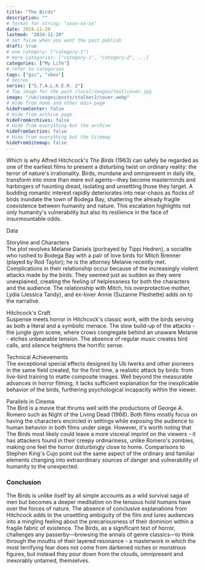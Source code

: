 ```yaml
---
title: "The Birds"
description: ""
# format for string: "xxxx-xx-xx"
date: 2024-11-20
lastmod: "2024-11-20"
# set false when you want the post publish
draft: true
# one category: ["category-1"]
# more categories: ["category-1", "category-2", ...]
categories: ["My Life"]
# refer to categories
tags: ["gsc", "xbox"]
# seires
series: ["S.T.A.L.K.E.R. 2"]
# Top image for the post /local/images/test/cover.jpg
image: "/uk/images/posts/stalker2/cover.webp"
# Hide from home and other main page
hideFromCenter: false
# Hide from archive page
hideFromArchives: false
# Hide from everything but the archive
hideFromSection: false
# Hide from everything but the Sitemap
hideFromSitemap: false
---
```

Which is why Alfred Hitchcock's *The Birds* (1963) can safely be regarded as one of the earliest films to present a disturbing twist on ordinary reality: the terror of nature's irrationality. Birds, mundane and omnipresent in daily life, transform into more than mere evil agents—they become masterminds and harbingers of haunting dread, isolating and unsettling those they target. A budding romantic interest rapidly deteriorates into near-chaos as flocks of birds inundate the town of Bodega Bay, shattering the already fragile coexistence between humanity and nature. This escalation highlights not only humanity's vulnerability but also its resilience in the face of insurmountable odds.

Data

Storyline and Characters  
The plot revolves Melanie Daniels (portrayed by Tippi Hedren), a socialite who rushed to Bodega Bay with a pair of love birds for Mitch Brenner (played by Rod Taylor); he is the attorney Melanie recently met. Complications in their relationship occur because of the increasingly violent attacks made by the birds. They seemed just as sudden as they were unexplained, creating the feeling of helplessness for both the characters and the audience. The relationship with Mitch, his overprotective mother, Lydia (Jessica Tandy), and ex-lover Annie (Suzanne Pleshette) adds on to the narrative.

Hitchcock's Craft  
Suspense meets horror in Hitchcock's classic work, with the birds serving as both a literal and a symbolic menace. The slow build-up of the attacks \- the jungle gym scene, where crows congregate behind an unaware Melanie \- etches unbearable tension. The absence of regular music creates bird calls, and silence heightens the horrific sense.

Technical Achievements  
The exceptional special effects designed by Ub Iwerks and other pioneers in the same field created, for the first time, a realistic attack by birds: from live-bird training to matte composite images. Well beyond the measurable advances in horror filming, it lacks sufficient explanation for the inexplicable behavior of the birds, furthering psychological incapacity within the viewer.

Parallels in Cinema  
The Bird is a movie that thrums well with the productions of George A. Romero such as Night of the Living Dead (1968). Both films mostly focus on having the characters encircled in settings while exposing the audience to human behavior in both films under siege. However, it's worth noting that The Birds most likely could leave a more visceral imprint on the viewers \- it has attackers found in their creepy ordinariness, unlike Romero's zombies, making one feel the horror disturbingly close to home. Comparisons to Stephen King's Cujo point out the same aspect of the ordinary and familiar elements changing into extraordinary sources of danger and vulnerability of humanity to the unexpected.

### Conclusion

The Birds is unlike itself by all simple accounts as a wild survival saga of men but becomes a deeper meditation on the tenuous hold humans have over the forces of nature. The absence of conclusive explanations from Hitchcock adds to the unsettling ambiguity of the film and lures audiences into a mingling feeling about the precariousness of their dominion within a fragile fabric of existence. The Birds, as a significant text of horror, challenges any passerby—browsing the annals of genre classics—to think through the mouths of their layered resonance \- a masterwork in which the most terrifying fear does not come from darkened niches or monstrous figures, but instead they pour down from the clouds, omnipresent and inexorably untamed, themselves.